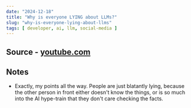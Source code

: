 ```yaml
---
date: "2024-12-18"
title: "Why is everyone LYING about LLMs?"
slug: "why-is-everyone-lying-about-llms"
tags: [ developer, ai, llm, social-media ]
---
```




## Source - [youtube.com][1]

## Notes
* Exactly, my points all the way. People are just blatantly lying, because the other person in front either doesn't know the things, or is so much into the AI hype-train that they don't care checking the facts.



   [1]: https://www.youtube.com/watch?v=U_cSLPv34xk
